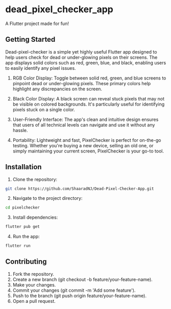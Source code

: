 # dead_pixel_checker_app

A Flutter project made for fun!

## Getting Started

Dead-pixel-checker is a simple yet highly useful Flutter app designed to help users check for dead or under-glowing pixels on their screens. The app displays solid colors such as red, green, blue, and black, enabling users to easily identify any pixel issues.

1) RGB Color Display: Toggle between solid red, green, and blue screens to pinpoint dead or under-glowing pixels. These primary colors help highlight any discrepancies on the screen.

2) Black Color Display: A black screen can reveal stuck pixels that may not be visible on colored backgrounds. It's particularly useful for identifying pixels stuck on a single color.

3) User-Friendly Interface: The app's clean and intuitive design ensures that users of all technical levels can navigate and use it without any hassle.

4) Portability: Lightweight and fast, PixelChecker is perfect for on-the-go testing. Whether you're buying a new device, selling an old one, or simply maintaining your current screen, PixelChecker is your go-to tool.


## Installation

1) Clone the repository:
```sh
git clone https://github.com/ShaaradNJ/Dead-Pixel-Checker-App.git
```

2) Navigate to the project directory:
```sh
cd pixelchecker
```

3) Install dependencies:
```sh
flutter pub get
```
4) Run the app:
```sh
flutter run
```
## Contributing

1) Fork the repository.
2) Create a new branch (git checkout -b feature/your-feature-name).
3) Make your changes.
4) Commit your changes (git commit -m 'Add some feature').
5) Push to the branch (git push origin feature/your-feature-name).
6) Open a pull request.





